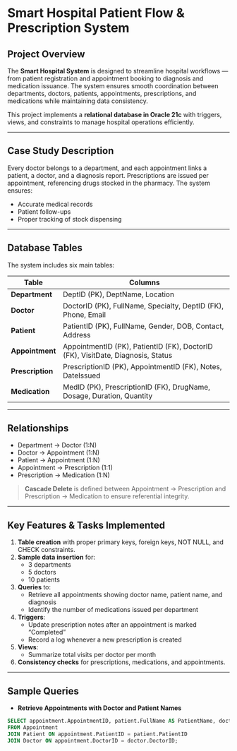 # Smart Hospital Patient Flow & Prescription System

## Project Overview
The **Smart Hospital System** is designed to streamline hospital workflows — from patient registration and appointment booking to diagnosis and medication issuance. The system ensures smooth coordination between departments, doctors, patients, appointments, prescriptions, and medications while maintaining data consistency.  

This project implements a **relational database in Oracle 21c** with triggers, views, and constraints to manage hospital operations efficiently.

---

## Case Study Description
Every doctor belongs to a department, and each appointment links a patient, a doctor, and a diagnosis report. Prescriptions are issued per appointment, referencing drugs stocked in the pharmacy. The system ensures:

- Accurate medical records  
- Patient follow-ups  
- Proper tracking of stock dispensing  

---

## Database Tables
The system includes six main tables:

| Table | Columns |
|-------|---------|
| **Department** | DeptID (PK), DeptName, Location |
| **Doctor** | DoctorID (PK), FullName, Specialty, DeptID (FK), Phone, Email |
| **Patient** | PatientID (PK), FullName, Gender, DOB, Contact, Address |
| **Appointment** | AppointmentID (PK), PatientID (FK), DoctorID (FK), VisitDate, Diagnosis, Status |
| **Prescription** | PrescriptionID (PK), AppointmentID (FK), Notes, DateIssued |
| **Medication** | MedID (PK), PrescriptionID (FK), DrugName, Dosage, Duration, Quantity |

---

## Relationships
- Department → Doctor (1:N)  
- Doctor → Appointment (1:N)  
- Patient → Appointment (1:N)  
- Appointment → Prescription (1:1)  
- Prescription → Medication (1:N)  

> **Cascade Delete** is defined between Appointment → Prescription and Prescription → Medication to ensure referential integrity.

---

## Key Features & Tasks Implemented
1. **Table creation** with proper primary keys, foreign keys, NOT NULL, and CHECK constraints.  
2. **Sample data insertion** for:  
   - 3 departments  
   - 5 doctors  
   - 10 patients  
3. **Queries** to:  
   - Retrieve all appointments showing doctor name, patient name, and diagnosis  
   - Identify the number of medications issued per department  
4. **Triggers**:  
   - Update prescription notes after an appointment is marked “Completed”  
   - Record a log whenever a new prescription is created  
5. **Views**:  
   - Summarize total visits per doctor per month  
6. **Consistency checks** for prescriptions, medications, and appointments.  

---

## Sample Queries
- **Retrieve Appointments with Doctor and Patient Names**
```sql
SELECT appointment.AppointmentID, patient.FullName AS PatientName, doctor.FullName AS DoctorName, appointment.Diagnosis
FROM Appointment
JOIN Patient ON appointment.PatientID = patient.PatientID
JOIN Doctor ON appointment.DoctorID = doctor.DoctorID;
